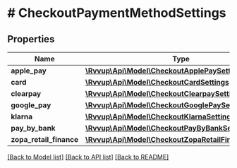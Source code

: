 # # CheckoutPaymentMethodSettings

## Properties

Name | Type | Description | Notes
------------ | ------------- | ------------- | -------------
**apple_pay** | [**\Rvvup\Api\Model\CheckoutApplePaySettings**](CheckoutApplePaySettings.md) |  | [optional]
**card** | [**\Rvvup\Api\Model\CheckoutCardSettings**](CheckoutCardSettings.md) |  | [optional]
**clearpay** | [**\Rvvup\Api\Model\CheckoutClearpaySettings**](CheckoutClearpaySettings.md) |  | [optional]
**google_pay** | [**\Rvvup\Api\Model\CheckoutGooglePaySettings**](CheckoutGooglePaySettings.md) |  | [optional]
**klarna** | [**\Rvvup\Api\Model\CheckoutKlarnaSettings**](CheckoutKlarnaSettings.md) |  | [optional]
**pay_by_bank** | [**\Rvvup\Api\Model\CheckoutPayByBankSettings**](CheckoutPayByBankSettings.md) |  | [optional]
**zopa_retail_finance** | [**\Rvvup\Api\Model\CheckoutZopaRetailFinanceSettings**](CheckoutZopaRetailFinanceSettings.md) |  | [optional]

[[Back to Model list]](../../README.md#models) [[Back to API list]](../../README.md#endpoints) [[Back to README]](../../README.md)
